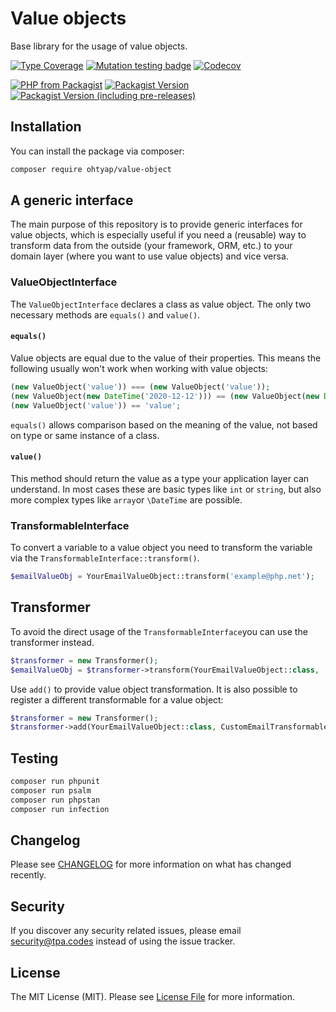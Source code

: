 # Value objects
Base library for the usage of value objects.

[![Type Coverage](https://shepherd.dev/github/ohtyap/value-object/coverage.svg)](https://shepherd.dev/github/ohtyap/value-object)
[![Mutation testing badge](https://img.shields.io/endpoint?style=flat&url=https%3A%2F%2Fbadge-api.stryker-mutator.io%2Fgithub.com%2Fohtyap%2Fvalue-object%2Fmain)](https://dashboard.stryker-mutator.io/reports/github.com/ohtyap/value-object/main)
[![Codecov](https://img.shields.io/codecov/c/github/ohtyap/value-object)](https://codecov.io/gh/ohtyap/value-object)

[![PHP from Packagist](https://img.shields.io/packagist/php-v/ohtyap/value-object)](https://packagist.org/packages/ohtyap/value-object)
[![Packagist Version](https://img.shields.io/packagist/v/ohtyap/value-object)](https://packagist.org/packages/ohtyap/value-object)
[![Packagist Version (including pre-releases)](https://img.shields.io/packagist/v/ohtyap/value-object?include_prereleases)](https://packagist.org/packages/ohtyap/value-object)


## Installation

You can install the package via composer:

```bash
composer require ohtyap/value-object
```

## A generic interface
The main purpose of this repository is to provide generic interfaces for value objects, which is especially useful if you need a (reusable) way to transform data from the outside (your framework, ORM, etc.) to your domain layer (where you want to use value objects) and vice versa.

### ValueObjectInterface

The `ValueObjectInterface` declares a class as value object. The only two necessary methods are `equals()` and `value()`.

#### `equals()`

Value objects are equal due to the value of their properties. This means the following usually won't work when working with value objects:
```php
(new ValueObject('value')) === (new ValueObject('value'));
(new ValueObject(new DateTime('2020-12-12'))) == (new ValueObject(new DateTime('2020-12-12')));
(new ValueObject('value')) == 'value';
```

`equals()` allows comparison based on the meaning of the value, not based on type or same instance of a class.

#### `value()`

This method should return the value as a type your application layer can understand. In most cases these are basic types like `int` or `string`, but also more complex types like `array`or `\DateTime` are possible.

### TransformableInterface

To convert a variable to a value object you need to transform the variable via the `TransformableInterface::transform()`.

```php
$emailValueObj = YourEmailValueObject::transform('example@php.net');
```


## Transformer
To avoid the direct usage of the `TransformableInterface`you can use the transformer instead.

```php
$transformer = new Transformer();
$emailValueObj = $transformer->transform(YourEmailValueObject::class, 'example@php.net');
```

Use `add()` to provide value object transformation. It is also possible to register a different transformable for a value object:
```php
$transformer = new Transformer();
$transformer->add(YourEmailValueObject::class, CustomEmailTransformable::class);
```


## Testing

``` bash
composer run phpunit
composer run psalm
composer run phpstan
composer run infection
```

## Changelog

Please see [CHANGELOG](CHANGELOG.md) for more information on what has changed recently.

## Security

If you discover any security related issues, please email security@tpa.codes instead of using the issue tracker.


## License

The MIT License (MIT). Please see [License File](LICENSE.md) for more information.
